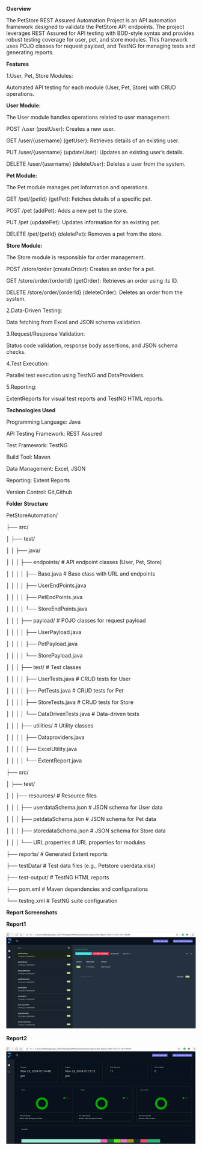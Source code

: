 **Overview**

The PetStore REST Assured Automation Project is an API automation framework designed to validate the PetStore API endpoints. The project leverages REST Assured for API testing with
BDD-style syntax and provides robust testing coverage for user, pet, and store modules. This framework uses POJO classes for request payload, and TestNG for managing tests 
and generating reports.

**Features**

1.User, Pet, Store Modules:
  
Automated API testing for each module (User, Pet, Store) with CRUD operations.

**User Module:**

The User module handles operations related to user management.

POST /user (postUser): Creates a new user.

GET /user/{username} (getUser): Retrieves details of an existing user.

PUT /user/{username} (updateUser): Updates an existing user’s details.

DELETE /user/{username} (deleteUser): Deletes a user from the system.

**Pet Module:**

The Pet module manages pet information and operations.

GET /pet/{petId} (getPet): Fetches details of a specific pet.

POST /pet (addPet): Adds a new pet to the store.

PUT /pet (updatePet): Updates information for an existing pet.

DELETE /pet/{petId} (deletePet): Removes a pet from the store.

**Store Module:**

The Store module is responsible for order management.

POST /store/order (createOrder): Creates an order for a pet.

GET /store/order/{orderId} (getOrder): Retrieves an order using its ID.

DELETE /store/order/{orderId} (deleteOrder): Deletes an order from the system.

2.Data-Driven Testing:

Data fetching from Excel and JSON schema validation.

3.Request/Response Validation:

Status code validation, response body assertions, and JSON schema checks.

4.Test Execution:

Parallel test execution using TestNG and DataProviders.

5.Reporting:

ExtentReports for visual test reports and TestNG HTML reports.

**Technologies Used**

Programming Language: Java

API Testing Framework: REST Assured

Test Framework: TestNG

Build Tool: Maven

Data Management: Excel, JSON

Reporting: Extent Reports

Version Control: Git,Github

**Folder Structure**

PetStoreAutomation/

├── src/

│   ├── test/

│   │   ├── java/

│   │   │   ├── endpoints/          # API endpoint classes (User, Pet, Store)

│   │   │   │   ├── Base.java       # Base class with URL and endpoints

│   │   │   │   ├── UserEndPoints.java

│   │   │   │   ├── PetEndPoints.java

│   │   │   │   └── StoreEndPoints.java

│   │   │   ├── payload/            # POJO classes for request payload

│   │   │   │   ├── UserPayload.java

│   │   │   │   ├── PetPayload.java

│   │   │   │   └── StorePayload.java

│   │   │   ├── test/               # Test classes

│   │   │   │   ├── UserTests.java  # CRUD tests for User

│   │   │   │   ├── PetTests.java   # CRUD tests for Pet

│   │   │   │   ├── StoreTests.java # CRUD tests for Store

│   │   │   │   └── DataDrivenTests.java # Data-driven tests

│   │   │   ├── utilities/          # Utility classes

│   │   │   │   ├── Dataproviders.java

│   │   │   │   ├── ExcelUtility.java

│   │   │   │   └── ExtentReport.java

├── src/

│   ├── test/

│   │   ├── resources/              # Resource files

│   │   │   ├── userdataSchema.json  # JSON schema for User data

│   │   │   ├── petdataSchema.json   # JSON schema for Pet data

│   │   │   ├── storedataSchema.json # JSON schema for Store data

│   │   │   └── URL.properties       # URL properties for modules

├── reports/                        # Generated Extent reports

├── testData/                       # Test data files (e.g., Petstore userdata.xlsx)

├── test-output/                    # TestNG HTML reports

├── pom.xml                         # Maven dependencies and configurations

└── testng.xml                      # TestNG suite configuration

**Report Screenshots**

**Report1**

![PetStore ss1](PetStore%20screenshots/Petstore%20ss1.PNG)

**Report2**

![PetStore ss2](PetStore%20screenshots/Petstore%20ss2.PNG)













